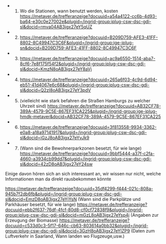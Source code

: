 - 1. Wo die Stationen, wann benutzt werden, kosten  https://metaver.de/trefferanzeige?docuuid=a54a4122-cc6b-4d93-ba64-e30c0e27002e&plugid=/ingrid-group:iplug-csw-dsc-gdi-sl&docid=rmva04AB3jgx27eY5qUZ 
- 2. https://metaver.de/trefferanzeige?docuuid=B209D759-AFE3-41FF-8802-8C49947C3C6F&plugid=/ingrid-group:ige-iplug-sn&docid=B209D759-AFE3-41FF-8802-8C49947C3C6F 
- 3. https://metaver.de/trefferanzeige?docuuid=ac9a6550-1514-aba7-8cf6-7e8f175f54f2&plugid=/ingrid-group:iplug-csw-dsc-gdi-sl&docid=KmzN8oAB3jgx27eY8aVj 
- 4. https://metaver.de/trefferanzeige?docuuid=265a6f03-4c9d-6d94-eb51-41d4067e6c68&plugid=/ingrid-group:iplug-csw-dsc-gdi-sl&docid=Q2zI8oAB3jgx27eY3pdV 
- 5. (vielleicht wie stark befahren die Straßen Hamburgs zu welcher Uhrzeit sind) https://metaver.de/trefferanzeige?docuuid=AB32CF78-389A-4579-9C5E-867EF31CA225&plugid=/ingrid-group:ige-iplug-hmdk-metaver&docid=AB32CF78-389A-4579-9C5E-867EF31CA225  
- 6. https://metaver.de/trefferanzeige?docuuid=3f813558-9934-3362-e0a8-a18a97141917&plugid=/ingrid-group:iplug-csw-dsc-gdi-sl&docid=iGzJ8oAB3jgx27eYvJk9 
- 7. (Wann sind die Bewohnerparkzonen besetzt, für wie lange) https://metaver.de/trefferanzeige?docuuid=9bbf5444-a37f-c2fa-4660-a3934cb99dd7&plugid=/ingrid-group:iplug-csw-dsc-gdi-sl&docid=42zD8oAB3jgx27eY24sw

Einige davon hören sich an sich interessant an, wir wissen nur nicht, welche Informationen man da direkt rausbekommen könnte

https://metaver.de/trefferanzeige?docuuid=35df4299-f444-021c-808a-945b7f2db6fb&plugid=/ingrid-group:iplug-csw-dsc-gdi-sl&docid=EmzD8oAB3jgx27eYjYsN (Wann sind die Parkplätze und Parkhäuser besetzt, für wie lange)
https://metaver.de/trefferanzeige?docuuid=ebb2f637-76df-4fcf-80d8-cf0cf72838f9&plugid=/ingrid-group:iplug-csw-dsc-gdi-sl&docid=mGzL8oAB3jgx27eYsp4j (Angaben zur Erzeugung der Biomasse)
https://metaver.de/trefferanzeige?docuuid=c533d0c3-5f17-646c-cb63-803614a0bb32&plugid=/ingrid-group:iplug-csw-dsc-gdi-sl&docid=3GzH8oAB3jgx27eYlZP9 (Daten zum Luftverkehr in Saarland, Wann landen wo Flugzeuge,usw.)